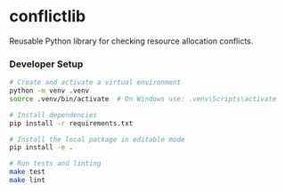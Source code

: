 # conflictlib

Reusable Python library for checking resource allocation conflicts.

### Developer Setup

```bash
# Create and activate a virtual environment
python -m venv .venv
source .venv/bin/activate  # On Windows use: .venv\Scripts\activate

# Install dependencies
pip install -r requirements.txt

# Install the local package in editable mode
pip install -e .

# Run tests and linting
make test
make lint
```
